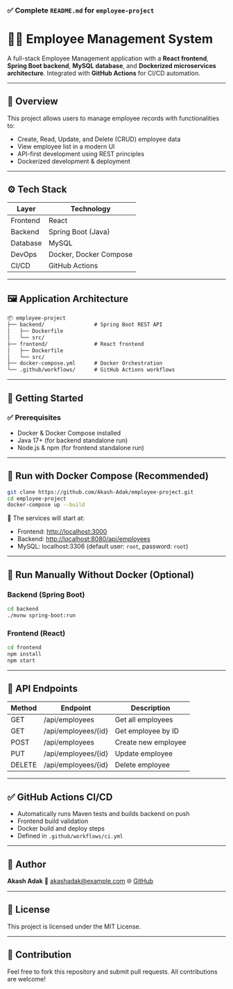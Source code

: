 

### ✅ Complete `README.md` for `employee-project`


# 🧑‍💼 Employee Management System

A full-stack Employee Management application with a **React frontend**, **Spring Boot backend**, **MySQL database**, and **Dockerized microservices architecture**. Integrated with **GitHub Actions** for CI/CD automation.

---

## 📌 Overview

This project allows users to manage employee records with functionalities to:

- Create, Read, Update, and Delete (CRUD) employee data
- View employee list in a modern UI
- API-first development using REST principles
- Dockerized development & deployment

---

## ⚙️ Tech Stack

| Layer         | Technology                  |
|---------------|------------------------------|
| Frontend      | React                        |
| Backend       | Spring Boot (Java)           |
| Database      | MySQL                        |
| DevOps        | Docker, Docker Compose       |
| CI/CD         | GitHub Actions               |

---

## 🖼️ Application Architecture

```txt
📦 employee-project
├── backend/                # Spring Boot REST API
│   ├── Dockerfile
│   └── src/
├── frontend/               # React frontend
│   ├── Dockerfile
│   └── src/
├── docker-compose.yml      # Docker Orchestration
└── .github/workflows/      # GitHub Actions workflows
````

---

## 🚀 Getting Started

### ✅ Prerequisites

* Docker & Docker Compose installed
* Java 17+ (for backend standalone run)
* Node.js & npm (for frontend standalone run)

---

## 🐳 Run with Docker Compose (Recommended)

```bash
git clone https://github.com/Akash-Adak/employee-project.git
cd employee-project
docker-compose up --build
```

🚀 The services will start at:

* Frontend: [http://localhost:3000](http://localhost:3000)
* Backend: [http://localhost:8080/api/employees](http://localhost:8080/api/employees)
* MySQL: localhost:3306 (default user: `root`, password: `root`)

---



## 🔧 Run Manually Without Docker (Optional)

### Backend (Spring Boot)

```bash
cd backend
./mvnw spring-boot:run
```

### Frontend (React)

```bash
cd frontend
npm install
npm start
```

---

## 🧪 API Endpoints

| Method | Endpoint            | Description         |
| ------ | ------------------- | ------------------- |
| GET    | /api/employees      | Get all employees   |
| GET    | /api/employees/{id} | Get employee by ID  |
| POST   | /api/employees      | Create new employee |
| PUT    | /api/employees/{id} | Update employee     |
| DELETE | /api/employees/{id} | Delete employee     |

---

## ✅ GitHub Actions CI/CD

* Automatically runs Maven tests and builds backend on push
* Frontend build validation
* Docker build and deploy steps
* Defined in `.github/workflows/ci.yml`

---

## 🧑 Author

**Akash Adak**
📧 [akashadak@example.com](mailto:akashadak@example.com)
🌐 [GitHub](https://github.com/Akash-Adak)

---

## 📄 License

This project is licensed under the MIT License.

---

## 🙌 Contribution

Feel free to fork this repository and submit pull requests. All contributions are welcome!



